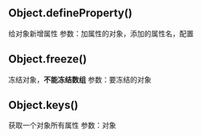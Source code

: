 ## Object.defineProperty()

给对象新增属性
参数：加属性的对象，添加的属性名，配置

## Object.freeze()

冻结对象，**不能冻结数组**
参数：要冻结的对象

## Object.keys()

获取一个对象所有属性
参数：对象
